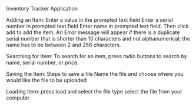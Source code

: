 Inventory Tracker Application

Adding an Item:
Enter a value in the prompted text field
Enter a serial number in prompted text field
Enter name in prompted text field. 
Then click add to add the item.
An Error message will appear if there is a duplicate serial number that is shorter than 10 characters and not alphanumerical; the name has to be between 2 and 256 characters. 

Searching for Item:
To search for an item, press radio buttons to search by name, serial number, or price.

Saving the Item:
Steps to save a file
Name the file and choose where you would like the file to be uploaded

Loading Item:
press load and select the file type 
select the file from your computer
